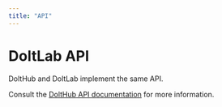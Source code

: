 ```yaml
---
title: "API"
---
```


# DoltLab API

DoltHub and DoltLab implement the same API.

Consult the [DoltHub API documentation](https://docs.dolthub.com/products/dolthub/api) for more information.
